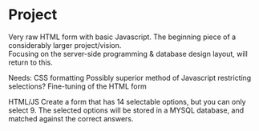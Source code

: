 # Project

Very raw HTML form with basic Javascript.   The beginning piece of a considerably larger project/vision.  
Focusing on the server-side programming & database design layout, will return to this.

Needs:
CSS formatting
Possibly superior method of Javascript restricting selections?
Fine-tuning of the HTML form


HTML/JS
Create a form that has 14 selectable options, but you can only select 9.
The selected options will be stored in a MYSQL database, and matched against the correct answers.
